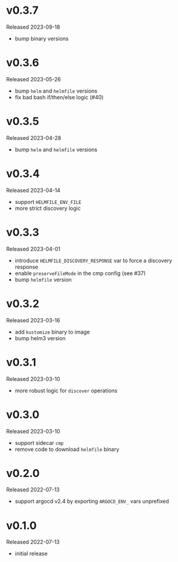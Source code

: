 # v0.3.7

Released 2023-09-18

- bump binary versions

# v0.3.6

Released 2023-05-26

- bump `helm` and `helmfile` versions
- fix bad bash if/then/else logic (#40)

# v0.3.5

Released 2023-04-28

- bump `helm` and `helmfile` versions

# v0.3.4

Released 2023-04-14

- support `HELMFILE_ENV_FILE`
- more strict discovery logic

# v0.3.3

Released 2023-04-01

- introduce `HELMFILE_DISCOVERY_RESPONSE` var to force a discovery response
- enable `preserveFileMode` in the cmp config (see #37)
- bump `helmfile` version

# v0.3.2

Released 2023-03-16

- add `kustomize` binary to image
- bump helm3 version

# v0.3.1

Released 2023-03-10

- more robust logic for `discover` operations

# v0.3.0

Released 2023-03-10

- support sidecar `cmp`
- remove code to download `helmfile` binary

# v0.2.0

Released 2022-07-13

- support argocd v2.4 by exporting `ARGOCD_ENV_` vars unprefixed

# v0.1.0

Released 2022-07-13

- initial release
